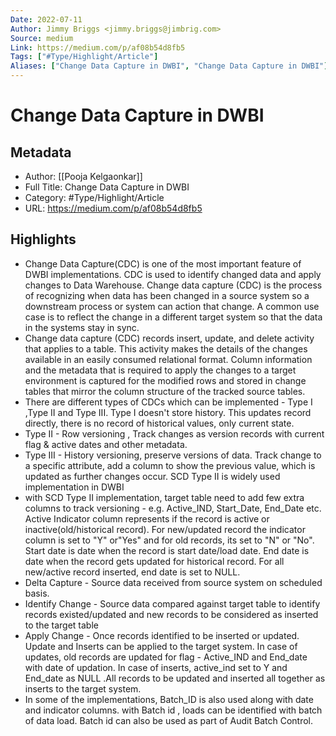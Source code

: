 ```yaml
---
Date: 2022-07-11
Author: Jimmy Briggs <jimmy.briggs@jimbrig.com>
Source: medium
Link: https://medium.com/p/af08b54d8fb5
Tags: ["#Type/Highlight/Article"]
Aliases: ["Change Data Capture in DWBI", "Change Data Capture in DWBI"]
---
```

# Change Data Capture in DWBI

## Metadata
- Author: [[Pooja Kelgaonkar]]
- Full Title: Change Data Capture in DWBI
- Category: #Type/Highlight/Article
- URL: https://medium.com/p/af08b54d8fb5

## Highlights
- Change Data Capture(CDC) is one of the most important feature of DWBI implementations. CDC is used to identify changed data and apply changes to Data Warehouse. Change data capture (CDC) is the process of recognizing when data has been changed in a source system so a downstream process or system can action that change. A common use case is to reflect the change in a different target system so that the data in the systems stay in sync.
- Change data capture (CDC) records insert, update, and delete activity that applies to a table. This activity makes the details of the changes available in an easily consumed relational format. Column information and the metadata that is required to apply the changes to a target environment is captured for the modified rows and stored in change tables that mirror the column structure of the tracked source tables.
- There are different types of CDCs which can be implemented - Type I ,Type II and Type III. Type I doesn't store history. This updates record directly, there is no record of historical values, only current state.
- Type II - Row versioning , Track changes as version records with current flag & active dates and other metadata.
- Type III - History versioning, preserve versions of data. Track change to a specific attribute, add a column to show the previous value, which is updated as further changes occur. SCD Type II is widely used implementation in DWBI
- with SCD Type II implementation, target table need to add few extra columns to track versioning - e.g. Active_IND, Start_Date, End_Date etc. Active Indicator column represents if the record is active or inactive(old/historical record). For new/updated record the indicator column is set to "Y" or"Yes" and for old records, its set to "N" or "No". Start date is date when the record is start date/load date. End date is date when the record gets updated for historical record. For all new/active record inserted, end date is set to NULL.
- Delta Capture - Source data received from source system on scheduled basis.
- Identify Change - Source data compared against target table to identify records existed/updated and new records to be considered as inserted to the target table
- Apply Change - Once records identified to be inserted or updated. Update and Inserts can be applied to the target system. In case of updates, old records are updated for flag - Active_IND and End_date with date of updation. In case of inserts, active_ind set to Y and End_date as NULL .All records to be updated and inserted all together as inserts to the target system.
- In some of the implementations, Batch_ID is also used along with date and indicator columns. with Batch id , loads can be identified with batch of data load. Batch id can also be used as part of Audit Batch Control.
